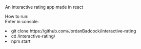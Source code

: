 An interactive rating app made in react<br>

How to run:<br>
Enter in console: 
<li>git clone https://github.com/JordanBadcock/interactive-rating
<li>cd /interactive-rating/ 
<li>npm start
